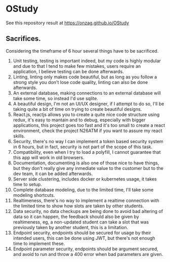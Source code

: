 # OStudy

See this repository result at https://onzag.github.io/OStudy

## Sacrifices.

Considering the timeframe of 6 hour several things have to be sacrificed.

1. Unit testing, testing is important indeed, but my code is highly modular and due to that I tend to make few mistakes, users require an application, I believe testing can be done afterwards.
2. Linting, linting only makes code beautiful, but as long as you follow a strong style you don't lose code quality, linting can also be done afterwards.
3. An external database, making connections to an external database will take some time, so instead I'd use sqlite.
4. A beautiful design, I'm not an UI/UX designer, if I attempt to do so, I'll be taking quite a bit of time on trying to create beautiful designs.
5. React.js, reactjs allows you to create a quite nice code structure using redux, it's easy to mantain and to debug, especially with bigger applications, this project goes too fast and it's too small to create a react environment, check the project N26ATM if you want to assure my react skills.
6. Security, there's no way I can implement a token based security system in 6 hours, but in fact, security is not part of the scope of this task.
7. Compatibility, even when I try to load a polyfill, I cannot guarantee that this app will work in old browsers.
8. Documentation, documenting is also one of those nice to have things, but they don't really give any inmediate value to the customer but to the dev team, it can be added afterwards.
9. Server side clustering, includes docker or kubernetes usage, it takes time to setup.
10. Complete database modeling, due to the limited time, I'll take some modeling shortcuts.
11. Realtimeness, there's no way to implement a realtime connection with the limited time to show how slots are taken by other students.
12. Data security, no data checkups are being done to avoid bad altering of data so it can happen, the feedback should also be given by realtimeness,
eg, a non-updated student can take a slot that was previously taken by another student, this is a limitation.
13. Endpoint security, endpoints should be secured for usage by their intended users, this can be done using JWT, but there's not enough time to implement these.
14. Endpoint parameter security, endpoints should be argument secured, and avoid to run and throw a 400 error when bad parameters are given.
